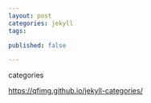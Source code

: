 ```yaml
---
layout: post
categories: jekyll
tags:

published: false

---
```

categories

<!--more-->

https://qfimg.github.io/jekyll-categories/
